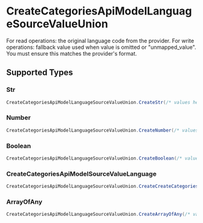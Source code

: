 # CreateCategoriesApiModelLanguageSourceValueUnion

For read operations: the original language code from the provider. For write operations: fallback value used when value is omitted or "unmapped_value". You must ensure this matches the provider's format.


## Supported Types

### Str

```csharp
CreateCategoriesApiModelLanguageSourceValueUnion.CreateStr(/* values here */);
```

### Number

```csharp
CreateCategoriesApiModelLanguageSourceValueUnion.CreateNumber(/* values here */);
```

### Boolean

```csharp
CreateCategoriesApiModelLanguageSourceValueUnion.CreateBoolean(/* values here */);
```

### CreateCategoriesApiModelSourceValueLanguage

```csharp
CreateCategoriesApiModelLanguageSourceValueUnion.CreateCreateCategoriesApiModelSourceValueLanguage(/* values here */);
```

### ArrayOfAny

```csharp
CreateCategoriesApiModelLanguageSourceValueUnion.CreateArrayOfAny(/* values here */);
```
